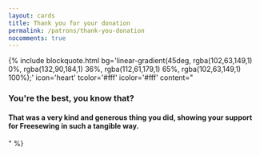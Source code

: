 ```yaml
---
layout: cards
title: Thank you for your donation
permalink: /patrons/thank-you-donation
nocomments: true
---
```

<div class="container mb-5">
    <div class="row">
        <div class="col-md-8 offset-md-2">
            {% include blockquote.html
                bg='linear-gradient(45deg, rgba(102,63,149,1) 0%, rgba(132,90,184,1) 36%, rgba(112,61,179,1) 65%, rgba(102,63,149,1) 100%);'
                icon='heart'
                tcolor='#fff'
                icolor='#fff'
                content="<h3>You're the best, you know that?</h3><h4>That was a very kind and generous thing you did, showing your support for Freesewing in such a tangible way.</h4>"
            %}
        </div>
    </div>
</div>

